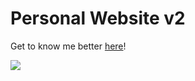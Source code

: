 # Personal Website v2

Get to know me better <a href="https://rohanxminocha.github.io/" target="_blank">here</a>!

<a href="https://rohanxminocha.github.io/" target=”_blank”>
  <img src="https://github.com/rohanxminocha/rohanxminocha.github.io/tree/master/public/imgs/og.png" />
</a>
